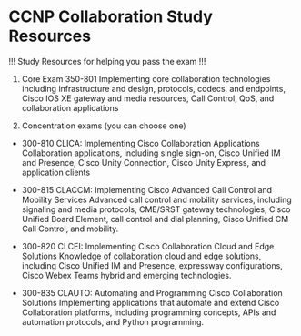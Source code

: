 # CCNP Collaboration Study Resources 

!!! Study Resources for helping you pass the exam !!!
1) Core Exam 350-801
  Implementing core collaboration technologies including infrastructure and design, protocols, codecs, and endpoints, Cisco IOS XE gateway and media resources, Call Control, QoS, and collaboration applications
   
   
2) Concentration exams (you can choose one)
- 300-810 CLICA: Implementing Cisco Collaboration Applications
  Collaboration applications, including single sign-on, Cisco Unified IM and Presence, Cisco Unity Connection, Cisco Unity Express, and application clients
   
- 300-815 CLACCM: Implementing Cisco Advanced Call Control and Mobility Services
  Advanced call control and mobility services, including signaling and media protocols, CME/SRST gateway technologies, Cisco Unified Board Element, call control and dial planning, Cisco Unified CM Call Control, and mobility.

- 300-820 CLCEI: Implementing Cisco Collaboration Cloud and Edge Solutions
  Knowledge of collaboration cloud and edge solutions, including Cisco Unified IM and Presence, expressway configurations, Cisco Webex Teams hybrid and emerging technologies.
  
- 300-835 CLAUTO: Automating and Programming Cisco Collaboration Solutions
  Implementing applications that automate and extend Cisco Collaboration platforms, including programming concepts, APIs and automation protocols, and Python programming.
